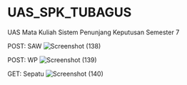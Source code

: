 # UAS_SPK_TUBAGUS
 UAS Mata Kuliah Sistem Penunjang Keputusan Semester  7

POST: SAW
![Screenshot (138)](https://github.com/Tubagus2608/UAS_SPK_TB/assets/138214760/e05cd172-e920-4c38-9c39-fe6ff0c44c41)

POST: WP
![Screenshot (139)](https://github.com/Tubagus2608/UAS_SPK_TB/assets/138214760/1ce37b8f-7d52-4972-bdda-c4e4eb60bdee)

GET: Sepatu
![Screenshot (140)](https://github.com/Tubagus2608/UAS_SPK_TB/assets/138214760/c4487f45-1b04-4521-83a2-589a12089437)
